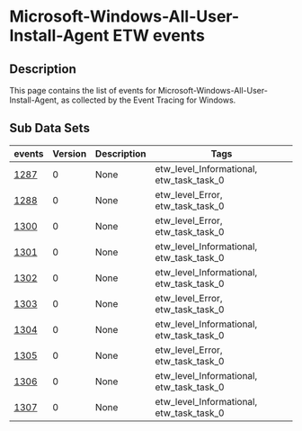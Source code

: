 # Microsoft-Windows-All-User-Install-Agent ETW events

## Description
This page contains the list of events for Microsoft-Windows-All-User-Install-Agent, as collected by the Event Tracing for Windows.

## Sub Data Sets
|events|Version|Description|Tags|
|---|---|---|---|
|[1287](events/event-1287.md)|0|None|etw_level_Informational, etw_task_task_0|
|[1288](events/event-1288.md)|0|None|etw_level_Error, etw_task_task_0|
|[1300](events/event-1300.md)|0|None|etw_level_Error, etw_task_task_0|
|[1301](events/event-1301.md)|0|None|etw_level_Informational, etw_task_task_0|
|[1302](events/event-1302.md)|0|None|etw_level_Informational, etw_task_task_0|
|[1303](events/event-1303.md)|0|None|etw_level_Error, etw_task_task_0|
|[1304](events/event-1304.md)|0|None|etw_level_Informational, etw_task_task_0|
|[1305](events/event-1305.md)|0|None|etw_level_Error, etw_task_task_0|
|[1306](events/event-1306.md)|0|None|etw_level_Informational, etw_task_task_0|
|[1307](events/event-1307.md)|0|None|etw_level_Informational, etw_task_task_0|
